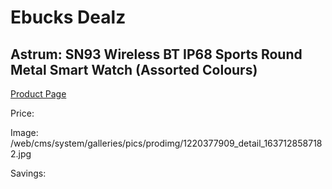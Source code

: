 
# Ebucks Dealz
## Astrum: SN93 Wireless BT IP68 Sports Round Metal Smart Watch (Assorted Colours)
[Product Page](https://www.ebucks.com/web/shop/productSelected.do?prodId=1220377909&catId=1233318982)

Price: 

Image: /web/cms/system/galleries/pics/prodimg/1220377909_detail_1637128587182.jpg

Savings: 


	
